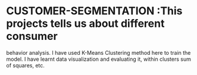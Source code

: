 # CUSTOMER-SEGMENTATION :This projects tells us about different consumer
behavior analysis. I have used K-Means Clustering method here to train the
model. I have learnt data visualization and evaluating it, within clusters sum of
squares, etc.
